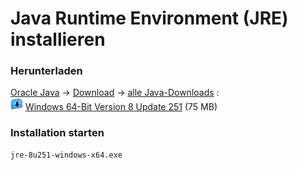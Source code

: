 Java Runtime Environment (JRE) installieren
===========================================

### Herunterladen

[Oracle Java](https://www.java.com/de/)
&rarr; [Download](https://www.java.com/de/download/windows-64bit.jsp)
&rarr; [alle Java-Downloads](https://www.java.com/de/download/manual.jsp)
:  
![](Download-icon_20px.png)
[Windows 64-Bit Version 8 Update 251](https://javadl.oracle.com/webapps/download/AutoDL?BundleId=242060_3d5a2bb8f8d4428bbe94aed7ec7ae784) (75 MB)

### Installation starten

    jre-8u251-windows-x64.exe
